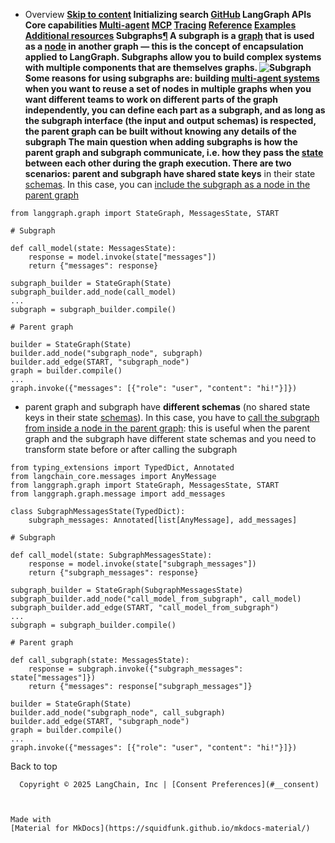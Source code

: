 - Overview **[Skip to content](#subgraphs) Initializing search [GitHub](https://github.com/langchain-ai/langgraph) LangGraph APIs Core capabilities [Multi-agent](../multi_agent/) [MCP](../mcp/) [Tracing](../tracing/) [Reference](../../reference/) [Examples](../../examples/) [Additional resources](../../additional-resources/) [](https://github.com/langchain-ai/langgraph/edit/main/docs/docs/concepts/subgraphs.md) Subgraphs[¶](#subgraphs) A subgraph is a [graph](../low_level/#graphs) that is used as a [node](../low_level/#nodes) in another graph — this is the concept of encapsulation applied to LangGraph. Subgraphs allow you to build complex systems with multiple components that are themselves graphs. ![Subgraph ](../img/subgraph.png) Some reasons for using subgraphs are: building [multi-agent systems](../multi_agent/) when you want to reuse a set of nodes in multiple graphs when you want different teams to work on different parts of the graph independently, you can define each part as a subgraph, and as long as the subgraph interface (the input and output schemas) is respected, the parent graph can be built without knowing any details of the subgraph The main question when adding subgraphs is how the parent graph and subgraph communicate, i.e. how they pass the [state](../low_level/#state) between each other during the graph execution. There are two scenarios: parent and subgraph have shared state keys** in their state [schemas](../low_level/#state). In this case, you can [include the subgraph as a node in the parent graph](../how-tos/subgraph.ipynb#shared-state-schemas)

```
from langgraph.graph import StateGraph, MessagesState, START

# Subgraph

def call_model(state: MessagesState):
    response = model.invoke(state["messages"])
    return {"messages": response}

subgraph_builder = StateGraph(State)
subgraph_builder.add_node(call_model)
...
subgraph = subgraph_builder.compile()

# Parent graph

builder = StateGraph(State)
builder.add_node("subgraph_node", subgraph)
builder.add_edge(START, "subgraph_node")
graph = builder.compile()
...
graph.invoke({"messages": [{"role": "user", "content": "hi!"}]})

```

- parent graph and subgraph have **different schemas** (no shared state keys in their state [schemas](../low_level/#state)). In this case, you have to [call the subgraph from inside a node in the parent graph](../how-tos/subgraph.ipynb#different-state-schemas): this is useful when the parent graph and the subgraph have different state schemas and you need to transform state before or after calling the subgraph

```
from typing_extensions import TypedDict, Annotated
from langchain_core.messages import AnyMessage
from langgraph.graph import StateGraph, MessagesState, START
from langgraph.graph.message import add_messages

class SubgraphMessagesState(TypedDict):
    subgraph_messages: Annotated[list[AnyMessage], add_messages]

# Subgraph

def call_model(state: SubgraphMessagesState):
    response = model.invoke(state["subgraph_messages"])
    return {"subgraph_messages": response}

subgraph_builder = StateGraph(SubgraphMessagesState)
subgraph_builder.add_node("call_model_from_subgraph", call_model)
subgraph_builder.add_edge(START, "call_model_from_subgraph")
...
subgraph = subgraph_builder.compile()

# Parent graph

def call_subgraph(state: MessagesState):
    response = subgraph.invoke({"subgraph_messages": state["messages"]})
    return {"messages": response["subgraph_messages"]}

builder = StateGraph(State)
builder.add_node("subgraph_node", call_subgraph)
builder.add_edge(START, "subgraph_node")
graph = builder.compile()
...
graph.invoke({"messages": [{"role": "user", "content": "hi!"}]})

```

  Back to top

      Copyright © 2025 LangChain, Inc | [Consent Preferences](#__consent)



    Made with
    [Material for MkDocs](https://squidfunk.github.io/mkdocs-material/)

[](https://langchain-ai.github.io/langgraphjs/)
[](https://github.com/langchain-ai/langgraph)
[](https://twitter.com/LangChainAI)